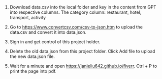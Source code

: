 1. Download data.csv into the local folder and key in the content from GPT into respective columns. The category column: restaurant, hotel, transport, activity

2. Go to https://www.convertcsv.com/csv-to-json.htm to upload the data.csv and convert it into data.json. 

3. Sign in and get control of this project holder.

4. Delete the old data.json from this project folder. Click Add file to upload the new data.json file.

5. Wait for a minute and open https://janieliu642.github.io/fiverr. Ctrl + P to print the page into pdf.
